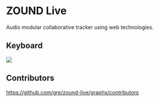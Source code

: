 ZOUND Live
===

Audio modular collaborative tracker using web technologies.

Keyboard
---

![](https://rawgithub.com/gre/zound-live/master/docs/keyboard.svg)

Contributors
---

https://github.com/gre/zound-live/graphs/contributors
